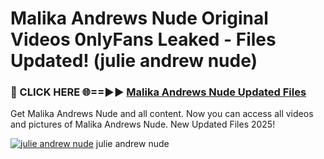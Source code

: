 # Malika Andrews Nude Original Videos 0nlyFans Leaked - Files Updated! (julie andrew nude)

<h3>🔴 CLICK HERE 🌐==►► <a href="https://tinyurl.com/2p9ay9w9" rel="nofollow">Malika Andrews Nude Updated Files</a></h3>

Get Malika Andrews Nude and all content. Now you can access all videos and pictures of Malika Andrews Nude. New Updated Files 2025!

[![julie andrew nude](https://i.imgur.com/KQgVmj3.gif)](https://tinyurl.com/2p9ay9w9)
julie andrew nude